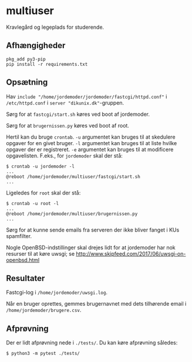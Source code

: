 # multiuser

Kravlegård og legeplads for studerende.


## Afhængigheder

```
pkg_add py3-pip
pip install -r requirements.txt
```


## Opsætning

Hav `include "/home/jordemoder/jordemoder/fastcgi/httpd.conf"` i
`/etc/httpd.conf` i `server "dikunix.dk"`-gruppen.

Sørg for at `fastcgi/start.sh` køres ved boot af jordemoder.

Sørg for at `brugernissen.py` køres ved boot af root.

Hertil kan du bruge `crontab`. `-u` argumentet kan bruges til at skedulere
opgaver for en givet bruger. `-l` argumentet kan bruges til at liste hvilke
opgaver der er registreret. `-e` argumentet kan bruges til at modificere
opgavelisten. F.eks., for `jordemoder` skal der stå:

```
$ crontab -u jordemoder -l
...
@reboot /home/jordemoder/multiuser/fastcgi/start.sh
...
```

Ligeledes for `root` skal der stå:

```
$ crontab -u root -l
...
@reboot /home/jordemoder/multiuser/brugernissen.py
...
```

Sørg for at kunne sende emails fra serveren der ikke bliver fanget i KUs
spamfilter.

Nogle OpenBSD-indstillinger skal drejes lidt for at jordemoder har nok
resurser til at køre uwsgi; se
http://www.skipfeed.com/2017/06/uwsgi-on-openbsd.html


## Resultater

Fastcgi-log i `/home/jordemoder/uwsgi.log`.

Når en bruger oprettes, gemmes brugernavnet med dets tilhørende email i
`/home/jordemoder/brugere.csv`.

## Afprøvning

Der er lidt afprøvning nede i `./tests/`. Du kan køre afprøvning således:

```
$ python3 -m pytest ./tests/
```
